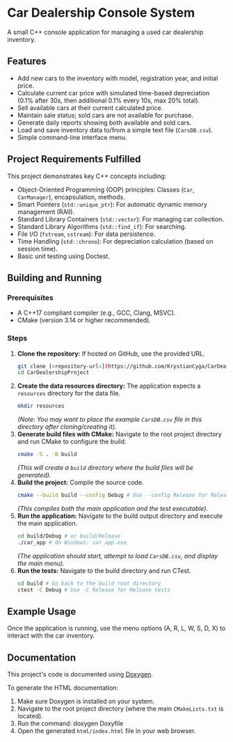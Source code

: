 # Car Dealership Console System

A small C++ console application for managing a used car dealership inventory.

## Features

*   Add new cars to the inventory with model, registration year, and initial price.
*   Calculate current car price with simulated time-based depreciation (0.1% after 30s, then additional 0.1% every 10s, max 20% total).
*   Sell available cars at their current calculated price.
*   Maintain sale status; sold cars are not available for purchase.
*   Generate daily reports showing both available and sold cars.
*   Load and save inventory data to/from a simple text file (`CarsDB.csv`).
*   Simple command-line interface menu.

## Project Requirements Fulfilled

This project demonstrates key C++ concepts including:

*   Object-Oriented Programming (OOP) principles: Classes (`Car`, `CarManager`), encapsulation, methods.
*   Smart Pointers (`std::unique_ptr`): For automatic dynamic memory management (RAII).
*   Standard Library Containers (`std::vector`): For managing car collection.
*   Standard Library Algorithms (`std::find_if`): For searching.
*   File I/O (`fstream`, `sstream`): For data persistence.
*   Time Handling (`std::chrono`): For depreciation calculation (based on session time).
*   Basic unit testing using Doctest.

## Building and Running

### Prerequisites

*   A C++17 compliant compiler (e.g., GCC, Clang, MSVC).
*   CMake (version 3.14 or higher recommended).

### Steps

1.  **Clone the repository:** If hosted on GitHub, use the provided URL.
    ```bash
    git clone [<repository-url>](https://github.com/KrystianCyga/CarDealershipProject.git)
    cd CarDealershipProject 
    ```
2.  **Create the data resources directory:** The application expects a `resources` directory for the data file.
    ```bash
    mkdir resources
    ```
    *(Note: You may want to place the example `CarsDB.csv` file in this directory after cloning/creating it).*
3.  **Generate build files with CMake:** Navigate to the root project directory and run CMake to configure the build.
    ```bash
    cmake -S . -B build
    ```
    *(This will create a `build` directory where the build files will be generated).*
4.  **Build the project:** Compile the source code.
    ```bash
    cmake --build build --config Debug # Use --config Release for Release build
    ```
    *(This compiles both the main application and the test executable).*
5.  **Run the application:** Navigate to the build output directory and execute the main application.
    ```bash
    cd build/Debug # or build/Release
    ./car_app # On Windows: car_app.exe
    ```
    *(The application should start, attempt to load `CarsDB.csv`, and display the main menu).*
6.  **Run the tests:** Navigate to the build directory and run CTest.
    ```bash
    cd build # Go back to the build root directory
    ctest -C Debug # Use -C Release for Release tests
    ```

## Example Usage

Once the application is running, use the menu options (A, R, L, W, S, D, X) to interact with the car inventory.

## Documentation

This project's code is documented using [Doxygen](https://www.doxygen.nl/).

To generate the HTML documentation:

1.  Make sure Doxygen is installed on your system.
2.  Navigate to the root project directory (where the main `CMakeLists.txt` is located).
3.  Run the command:    doxygen Doxyfile
4.  Open the generated `html/index.html` file in your web browser.
